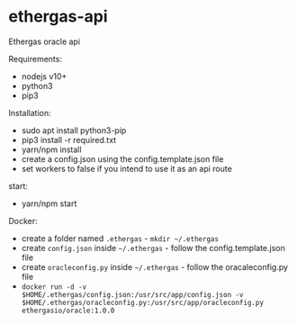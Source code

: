 # ethergas-api
Ethergas oracle api

Requirements:
 - nodejs v10+
 - python3
 - pip3

Installation:
 - sudo apt install python3-pip
 - pip3 install -r required.txt
 - yarn/npm install
 - create a config.json using the config.template.json file
 - set workers to false if you intend to use it as an api route

start:
 - yarn/npm start


 Docker:
  - create a folder named `.ethergas` - `mkdir ~/.ethergas`
  - create `config.json` inside `~/.ethergas` - follow the config.template.json file
  - create `oracleconfig.py` inside `~/.ethergas` - follow the oracaleconfig.py file
  - `docker run -d -v $HOME/.ethergas/config.json:/usr/src/app/config.json -v $HOME/.ethergas/oracleconfig.py:/usr/src/app/oracleconfig.py ethergasio/oracle:1.0.0`